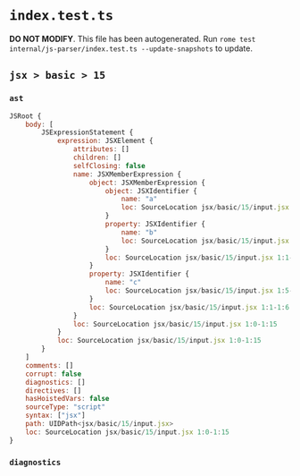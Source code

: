 # `index.test.ts`

**DO NOT MODIFY**. This file has been autogenerated. Run `rome test internal/js-parser/index.test.ts --update-snapshots` to update.

## `jsx > basic > 15`

### `ast`

```javascript
JSRoot {
	body: [
		JSExpressionStatement {
			expression: JSXElement {
				attributes: []
				children: []
				selfClosing: false
				name: JSXMemberExpression {
					object: JSXMemberExpression {
						object: JSXIdentifier {
							name: "a"
							loc: SourceLocation jsx/basic/15/input.jsx 1:1-1:2
						}
						property: JSXIdentifier {
							name: "b"
							loc: SourceLocation jsx/basic/15/input.jsx 1:3-1:4
						}
						loc: SourceLocation jsx/basic/15/input.jsx 1:1-1:4
					}
					property: JSXIdentifier {
						name: "c"
						loc: SourceLocation jsx/basic/15/input.jsx 1:5-1:6
					}
					loc: SourceLocation jsx/basic/15/input.jsx 1:1-1:6
				}
				loc: SourceLocation jsx/basic/15/input.jsx 1:0-1:15
			}
			loc: SourceLocation jsx/basic/15/input.jsx 1:0-1:15
		}
	]
	comments: []
	corrupt: false
	diagnostics: []
	directives: []
	hasHoistedVars: false
	sourceType: "script"
	syntax: ["jsx"]
	path: UIDPath<jsx/basic/15/input.jsx>
	loc: SourceLocation jsx/basic/15/input.jsx 1:0-1:15
}
```

### `diagnostics`

```

```
